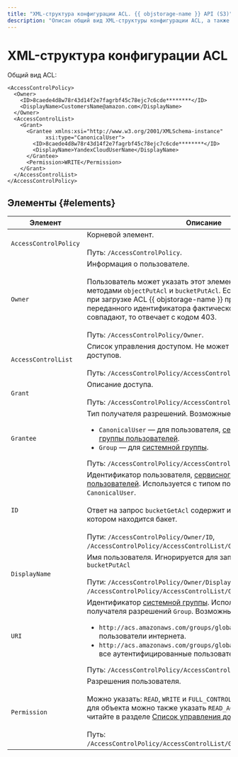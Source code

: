 ```yaml
---
title: "XML-структура конфигурации ACL. {{ objstorage-name }} API (S3)"
description: "Описан общий вид XML-структуры конфигурации ACL, а также каждый ил элементов. AccessControlPolicy, Owner, AccessControlList, Grant, Grantee, ID, DisplayName, URI, Permission."
---
```


# XML-структура конфигурации ACL

Общий вид ACL:

```
<AccessControlPolicy>
  <Owner>
    <ID>8caede4d8w78r43d14f2e7fagrbf45c78ejc7c6cde********</ID>
    <DisplayName>CustomersName@amazon.com</DisplayName>
  </Owner>
  <AccessControlList>
    <Grant>
      <Grantee xmlns:xsi="http://www.w3.org/2001/XMLSchema-instance"
			xsi:type="CanonicalUser">
        <ID>8caede4d8w78r43d14f2e7fagrbf45c78ejc7c6cde********</ID>
        <DisplayName>YandexCloudUserName</DisplayName>
      </Grantee>
      <Permission>WRITE</Permission>
    </Grant>
  </AccessControlList>
</AccessControlPolicy>
```


## Элементы {#elements}

Элемент | Описание
----- | -----
`AccessControlPolicy` | Корневой элемент.<br/><br/>Путь: `/AccessControlPolicy`.
`Owner` | Информация о пользователе.<br/><br/>Пользователь может указать этот элемент для запросов методами `objectPutAcl` и `bucketPutAcl`. Если элемент указан, то при загрузке ACL {{ objstorage-name }} проверяет соответствие переданного идентификатора фактическому и если они не совпадают, то отвечает с кодом 403.<br/><br/>Путь: `/AccessControlPolicy/Owner`.
`AccessControlList` | Список управления доступом. Не может содержать более 100 доступов.<br/><br/>Путь: `/AccessControlPolicy/AccessControlList`.
`Grant` | Описание доступа.<br/><br/>Путь: `/AccessControlPolicy/AccessControlList/Grant`.
`Grantee` | Тип получателя разрешений. Возможные значения для `type`:<ul><li>`CanonicalUser` — для пользователя, [сервисного аккаунта](../../../../iam/concepts/users/service-accounts.md) или [группы пользователей](../../../../organization/concepts/groups.md).</li><li>`Group` — для [системной группы](../../../concepts/acl.md#system-groups).</li></ul>Путь: `/AccessControlPolicy/AccessControlList/Grant/Grantee`.
`ID` | Идентификатор пользователя, [сервисного аккаунта](../../../../iam/concepts/users/service-accounts.md) или [группы пользователей](../../../../organization/concepts/groups.md). Используется с типом получателя разрешений `CanonicalUser`.<br/><br/>Ответ на запрос `bucketGetAcl` содержит идентификатор каталога, в котором находится бакет.<br/><br/>Пути: `/AccessControlPolicy/Owner/ID`, `/AccessControlPolicy/AccessControlList/Grant/Grantee/ID`.
`DisplayName` | Имя пользователя. Игнорируется для запросов `objectPutAcl` и `bucketPutAcl`<br/><br/>Пути: `/AccessControlPolicy/Owner/DisplayName`, `/AccessControlPolicy/AccessControlList/Grant/Grantee/DisplayName`.
`URI` | Идентификатор [системной группы](../../../concepts/acl.md#system-groups). Используется с типом получателя разрешений `Group`. Возможные значения:<ul><li>`http://acs.amazonaws.com/groups/global/AllUsers` — все пользователи интернета.</li><li>`http://acs.amazonaws.com/groups/global/AuthenticatedUsers` — все аутентифицированные пользователи {{ yandex-cloud }}.</li></ul>Путь: `/AccessControlPolicy/AccessControlList/Grant/Grantee/URI`.
`Permission` | Разрешения пользователя.<br/><br/>Можно указать: `READ`, `WRITE` и `FULL_CONTROL`, при выдаче разрешений для объекта можно также указать `READ_ACP`, `WRITE_ACP`. Подробнее читайте в разделе [Список управления доступом (ACL)](../../../concepts/acl.md).<br/><br/>Путь: `/AccessControlPolicy/AccessControlList/Grant/Grantee/DisplayName`.
